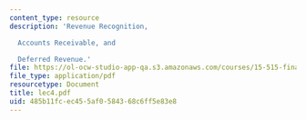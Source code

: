```yaml
---
content_type: resource
description: 'Revenue Recognition,

  Accounts Receivable, and

  Deferred Revenue.'
file: https://ol-ocw-studio-app-qa.s3.amazonaws.com/courses/15-515-financial-accounting-fall-2003/485b11fcec455af0584368c6ff5e83e8_lec4.pdf
file_type: application/pdf
resourcetype: Document
title: lec4.pdf
uid: 485b11fc-ec45-5af0-5843-68c6ff5e83e8
---
```

